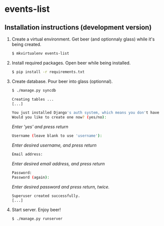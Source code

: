 events-list
===========

## Installation instructions (development version)

1. Create a virtual environment. Get beer (and optionnaly glass) while it's being created.
   ```bash
   $ mkvirtualenv events-list
   ```
2. Install required packages. Open beer while being installed.
   ```bash
   $ pip install -r requirements.txt
   ```
3. Create database. Pour beer into glass (optionnal).
   ```bash
   $ ./manage.py syncdb
   
   Creating tables ...
   [...]
   ```
   ```bash
   You just installed Django's auth system, which means you don't have any superusers defined.
   Would you like to create one now? (yes/no):
   ```
   *Enter 'yes' and press return*

   ```bash
   Username (leave blank to use 'username'): 
   ```
   *Enter desired username, and press return*
   ```bash
   Email address: 
   ```
   *Enter desired email address, and press return*
   ```bash
   Password:
   Password (again):
   ```
   *Enter desired password and press return, twice.*
   
   ```bash
   Superuser created successfully.
   [...]
   ```
3. Start server. Enjoy beer!
   ```bash
   $ ./manage.py runserver
   ```
